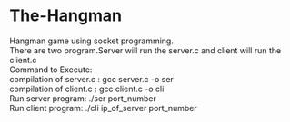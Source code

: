 # The-Hangman
Hangman game using socket programming. <br />
There are two program.Server will run the server.c  and client will run the client.c <br />
Command to Execute: <br />
compilation of server.c : gcc server.c -o ser <br />
compilation of client.c : gcc client.c -o cli <br />
Run server program: ./ser port_number <br />
Run client program: ./cli ip_of_server port_number <br />
